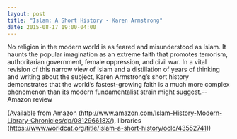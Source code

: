 ```yaml
---
layout: post
title: "Islam: A Short History - Karen Armstrong"
date: 2015-08-17 19:00-04:00
---
```

No religion in the modern world is as feared and misunderstood as Islam. It haunts the popular imagination as an extreme faith that promotes terrorism, authoritarian government, female oppression, and civil war. In a vital revision of this narrow view of Islam and a distillation of years of thinking and writing about the subject, Karen Armstrong’s short history demonstrates that the world’s fastest-growing faith is a much more complex phenomenon than its modern fundamentalist strain might suggest.-- Amazon review

(Available from Amazon (http://www.amazon.com/Islam-History-Modern-Library-Chronicles/dp/081296618X/), libraries (https://www.worldcat.org/title/islam-a-short-history/oclc/43552741))
